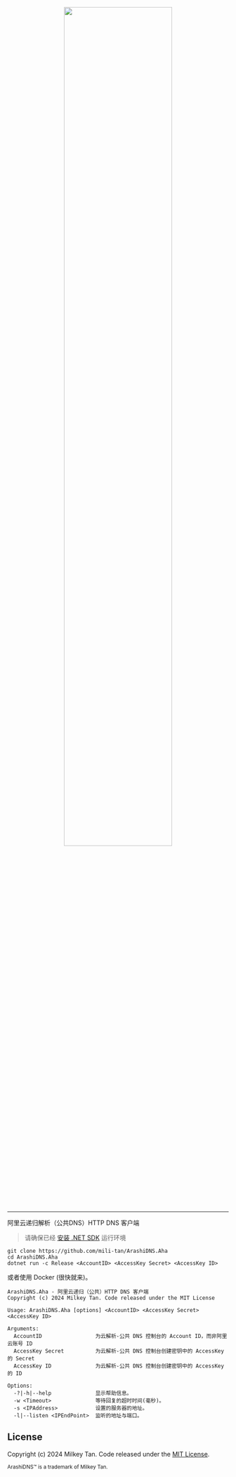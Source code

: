<p align="center">
  <img src='https://mili.one/pics/arashiaha.png' width="70%" height="70%"/>
</p>

----------
阿里云递归解析（公共DNS）HTTP DNS 客户端

> 请确保已经 [安装 .NET SDK](https://learn.microsoft.com/zh-cn/dotnet/core/install/linux) 运行环境
```
git clone https://github.com/mili-tan/ArashiDNS.Aha
cd ArashiDNS.Aha
dotnet run -c Release <AccountID> <AccessKey Secret> <AccessKey ID>
```
或者使用 Docker (很快就来)。
```
ArashiDNS.Aha - 阿里云递归（公共）HTTP DNS 客户端
Copyright (c) 2024 Milkey Tan. Code released under the MIT License

Usage: ArashiDNS.Aha [options] <AccountID> <AccessKey Secret> <AccessKey ID>

Arguments:
  AccountID                 为云解析-公共 DNS 控制台的 Account ID，而非阿里云账号 ID
  AccessKey Secret          为云解析-公共 DNS 控制台创建密钥中的 AccessKey 的 Secret
  AccessKey ID              为云解析-公共 DNS 控制台创建密钥中的 AccessKey 的 ID

Options:
  -?|-h|--help              显示帮助信息。
  -w <Timeout>              等待回复的超时时间(毫秒)。
  -s <IPAddress>            设置的服务器的地址。
  -l|--listen <IPEndPoint>  监听的地址与端口。
```

## License

Copyright (c) 2024 Milkey Tan. Code released under the [MIT License](https://github.com/mili-tan/ArashiDNS.Aha/blob/main/LICENSE). 

<sup>ArashiDNS™ is a trademark of Milkey Tan.</sup>
